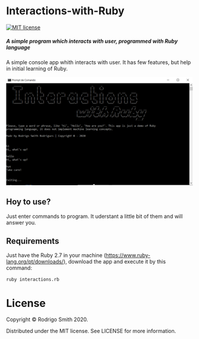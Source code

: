 # Interactions-with-Ruby
[![MIT license](https://img.shields.io/pypi/l/ansicolortags.svg)](https://opensource.org/licenses/MIT)

##### A simple program which interacts with user, programmed with Ruby language

A simple console app whith interacts with user. It has few features, but help in initial learning of Ruby.

![](screenshot.png)

## Hoy to use?

Just enter commands to program. It uderstant a little bit of them and will answer you.

## Requirements

Just have the Ruby 2.7 in your machine (https://www.ruby-lang.org/pt/downloads/), download the app and execute it by this command:
```
ruby interactions.rb
```

# License

Copyright &copy; Rodrigo Smith 2020.

Distributed under the MIT license. See LICENSE for more information.
